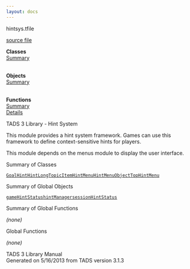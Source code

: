 ```yaml
---
layout: docs
---
```

<span class="title">hintsys.t</span><span class="type">file</span>

[source file](../source/hintsys.t.html)

**Classes**  
[Summary](#_ClassSummary_)  
 

**Objects**  
[Summary](#_ObjectSummary_)  
 

**Functions**  
[Summary](#_FunctionSummary_)  
[Details](#_Functions_)

<div class="fdesc">

TADS 3 Library - Hint System

This module provides a hint system framework. Games can use this
framework to define context-sensitive hints for players.

This module depends on the menus module to display the user interface.

</div>

<span id="_ClassSummary_"></span>

<div class="mjhd">

<span class="hdln">Summary of Classes</span>  

</div>

[`Goal`](../object/Goal.html)[`Hint`](../object/Hint.html)[`HintLongTopicItem`](../object/HintLongTopicItem.html)[`HintMenu`](../object/HintMenu.html)[`HintMenuObject`](../object/HintMenuObject.html)[`TopHintMenu`](../object/TopHintMenu.html)
<span id="_ObjectSummary_"></span>

<div class="mjhd">

<span class="hdln">Summary of Global Objects</span>  

</div>

[`gameHintStatus`](../object/gameHintStatus.html)[`hintManager`](../object/hintManager.html)[`sessionHintStatus`](../object/sessionHintStatus.html)
<span id="FunctionSummary_"></span>

<div class="mjhd">

<span class="hdln">Summary of Global Functions</span>  

</div>

*(none)* <span id="_Functions_"></span>

<div class="mjhd">

<span class="hdln">Global Functions</span>  

</div>

*(none)*

<div class="ftr">

TADS 3 Library Manual  
Generated on 5/16/2013 from TADS version 3.1.3

</div>
